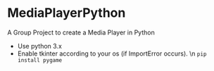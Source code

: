 # MediaPlayerPython
A Group Project to create a Media Player in Python

* Use python 3.x 
* Enable tkinter according to your os (if ImportError occurs).
\n `pip install pygame`
